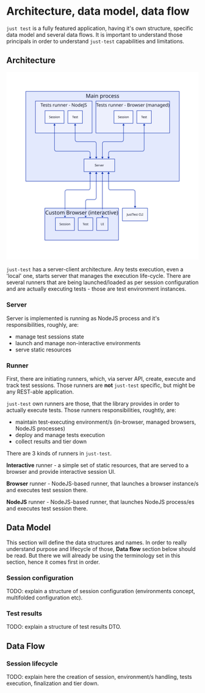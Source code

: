 # Architecture, data model, data flow

`just test` is a fully featured application, having it's own structure, specific data model and several data flows.
It is important to understand those principals in order to understand `just-test` capabilities and limitations.

## Architecture

![Alt text](./architecture.svg)

`just-test` has a server-client architecture. Any tests execution, even a 'local' one, starts server that manages the execution life-cycle. There are several runners that are being launched/loaded as per session configuration and are actually executing tests - those are test environment instances.

### Server

Server is implemented is running as NodeJS process and it's responsibilities, roughly, are:
* manage test sessions state
* launch and manage non-interactive environments
* serve static resources

### Runner

First, there are initiating runners, which, via server API, create, execute and track test sessions.
Those runners are **not** `just-test` specific, but might be any REST-able application.

`just-test` own runners are those, that the library provides in order to actually execute tests. 
Those runners responsibilities, roughtly, are:
* maintain test-executing environment/s (in-browser, managed browsers, NodeJS processes)
* deploy and manage tests execution
* collect results and tier down

There are 3 kinds of runners in `just-test`.

**Interactive** runner - a simple set of static resources, that are served to a browser and provide interactive session UI.

**Browser** runner - NodeJS-based runner, that launches a browser instance/s and executes test session there.

**NodeJS** runner - NodeJS-based runner, that launches NodeJS process/es and executes test session there.

## Data Model

This section will define the data structures and names.
In order to really understand purpose and lifecycle of those, **Data flow** section below should be read.
But there we will already be using the terminology set in this section, hence it comes first in order.

### Session configuration

TODO: explain a structure of session configuration (environments concept, multifolded configuration etc).

### Test results

TODO: explain a structure of test results DTO.

## Data Flow

### Session lifecycle

TODO: explain here the creation of session, environment/s handling, tests execution, finalization and tier down.